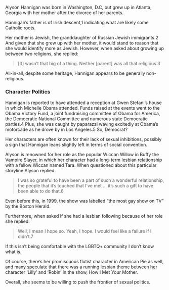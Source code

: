 Alyson Hannigan was born in Washington, D.C, but grew up in Atlanta, Georgia with her mother after the divorce of her parents.

Hannigan’s father is of Irish descent,1 indicating what are likely some Catholic roots.

Her mother is Jewish, the granddaughter of Russian Jewish immigrants.2 And given that she grew up with her mother, it would stand to reason that she would identify more as Jewish. However, when asked about growing up between two religions, she replied:

> [It] wasn’t that big of a thing. Neither [parent] was all that religious.3

All-in-all, despite some heritage, Hannigan appears to be generally non-religious.

### Character Politics

Hannigan is reported to have attended a reception at Gwen Stefani’s house in which Michelle Obama attended. Funds raised at the events went to the Obama Victory Fund, a joint fundraising committee of Obama for America, the Democratic National Committee and numerous state Democratic parties.4 Plus, she was caught by paparazzi waving excitedly at Obama’s motorcade as he drove by in Los Angeles.5 So, Democrat?

Her characters are often known for their lack of sexual inhibitions, possibly a sign that Hannigan leans slightly left in terms of social convention.

Alyson is renowned for her role as the popular Wiccan Willow in Buffy the Vampire Slayer, in which her character had a long-term lesbian relationship with a fellow Wiccan named Tara. When questioned about this particular storyline Alyson replied:

> I was so grateful to have been a part of such a wonderful relationship, the people that it’s touched that I’ve met … it’s such a gift to have been able to do that.6

Even before this, in 1999, the show was labelled “the most gay show on TV” by the Boston Herald.

Furthermore, when asked if she had a lesbian following because of her role she replied:

> Well, I mean I hope so. Yeah, I hope. I would feel like a failure if I didn’t.7

If this isn’t being comfortable with the LGBTQ+ community I don’t know what is.

Of course, there’s her promiscuous flutist character in American Pie as well, and many speculate that there was a running lesbian theme between her character ‘Lilly’ and ‘Robin’ in the show, How I Met Your Mother.

Overall, she seems to be willing to push the frontier of sexual politics.
